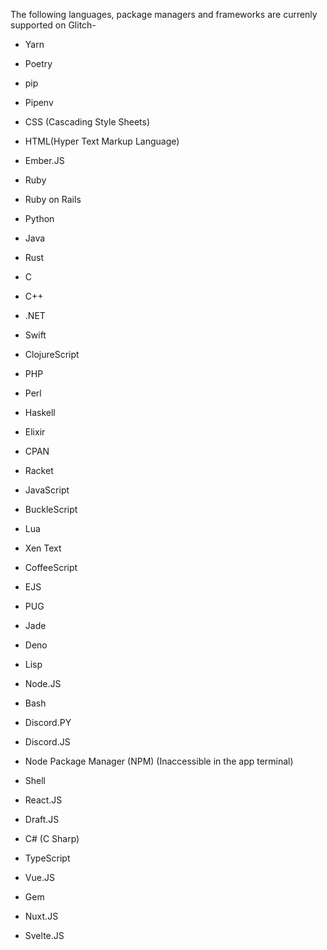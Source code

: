 The following languages, package managers and frameworks are currenly supported on Glitch-

- Yarn

- Poetry

- pip

- Pipenv

- CSS (Cascading Style Sheets)

- HTML(Hyper Text Markup Language)

- Ember.JS

- Ruby

- Ruby on Rails

- Python

- Java

- Rust

- C

- C++

- .NET

- Swift

- ClojureScript

- PHP

- Perl

- Haskell

- Elixir

- CPAN

- Racket

- JavaScript

- BuckleScript

- Lua

- Xen Text

- CoffeeScript

- EJS

- PUG

- Jade

- Deno

- Lisp

- Node.JS

- Bash

- Discord.PY

- Discord.JS

- Node Package Manager (NPM) (Inaccessible in the app terminal)

- Shell

- React.JS

- Draft.JS

- C# (C Sharp)

- TypeScript

- Vue.JS

- Gem

- Nuxt.JS

- Svelte.JS
